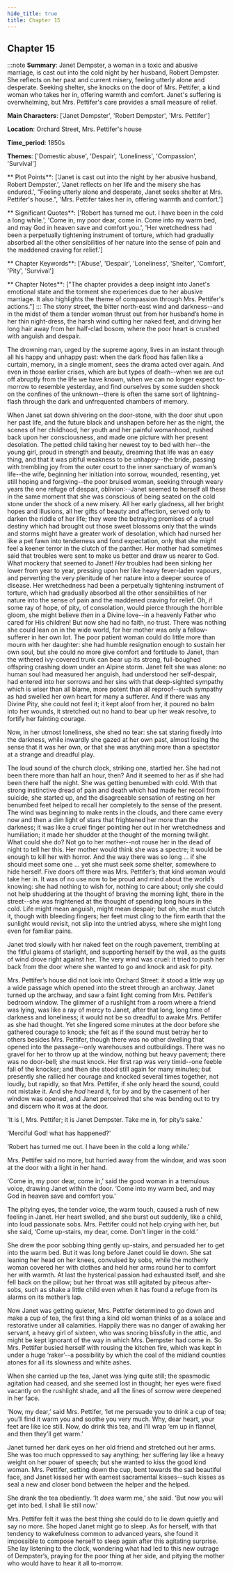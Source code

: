```yaml
---
hide_title: true
title: Chapter 15
---
```

## Chapter 15
:::note
**Summary**:
Janet Dempster, a woman in a toxic and abusive marriage, is cast out into the cold night by her husband, Robert Dempster. She reflects on her past and current misery, feeling utterly alone and desperate. Seeking shelter, she knocks on the door of Mrs. Pettifer, a kind woman who takes her in, offering warmth and comfort. Janet's suffering is overwhelming, but Mrs. Pettifer's care provides a small measure of relief.

**Main Characters**:
['Janet Dempster', 'Robert Dempster', 'Mrs. Pettifer']

**Location**:
Orchard Street, Mrs. Pettifer's house

**Time_period**:
1850s

**Themes**:
['Domestic abuse', 'Despair', 'Loneliness', 'Compassion', 'Survival']

** Plot Points**:
['Janet is cast out into the night by her abusive husband, Robert Dempster.', 'Janet reflects on her life and the misery she has endured.', "Feeling utterly alone and desperate, Janet seeks shelter at Mrs. Pettifer's house.", 'Mrs. Pettifer takes her in, offering warmth and comfort.']

** Significant Quotes**:
['Robert has turned me out. I have been in the cold a long while.', 'Come in, my poor dear, come in. Come into my warm bed, and may God in heaven save and comfort you.', 'Her wretchedness had been a perpetually tightening instrument of torture, which had gradually absorbed all the other sensibilities of her nature into the sense of pain and the maddened craving for relief.']

** Chapter Keywords**:
['Abuse', 'Despair', 'Loneliness', 'Shelter', 'Comfort', 'Pity', 'Survival']

** Chapter Notes**:
["The chapter provides a deep insight into Janet's emotional state and the torment she experiences due to her abusive marriage. It also highlights the theme of compassion through Mrs. Pettifer's actions."]
:::
The stony street, the bitter north-east wind and darkness--and in the midst of them a tender woman thrust out from her husband’s home in her thin night-dress, the harsh wind cutting her naked feet, and driving her long hair away from her half-clad bosom, where the poor heart is crushed with anguish and despair. 

The drowning man, urged by the supreme agony, lives in an instant through all his happy and unhappy past: when the dark flood has fallen like a curtain, memory, in a single moment, sees the drama acted over again. And even in those earlier crises, which are but types of death--when we are cut off abruptly from the life we have known, when we can no longer expect to-morrow to resemble yesterday, and find ourselves by some sudden shock on the confines of the unknown--there is often the same sort of lightning-flash through the dark and unfrequented chambers of memory. 

When Janet sat down shivering on the door-stone, with the door shut upon her past life, and the future black and unshapen before her as the night, the scenes of her childhood, her youth and her painful womanhood, rushed back upon her consciousness, and made one picture with her present desolation. The petted child taking her newest toy to bed with her--the young girl, proud in strength and beauty, dreaming that life was an easy thing, and that it was pitiful weakness to be unhappy--the bride, passing with trembling joy from the outer court to the inner sanctuary of woman’s life--the wife, beginning her initiation into sorrow, wounded, resenting, yet still hoping and forgiving--the poor bruised woman, seeking through weary years the one refuge of despair, oblivion:--Janet seemed to herself all these in the same moment that she was conscious of being seated on the cold stone under the shock of a new misery. All her early gladness, all her bright hopes and illusions, all her gifts of beauty and affection, served only to darken the riddle of her life; they were the betraying promises of a cruel destiny which had brought out those sweet blossoms only that the winds and storms might have a greater work of desolation, which had nursed her like a pet fawn into tenderness and fond expectation, only that she might feel a keener terror in the clutch of the panther. Her mother had sometimes said that troubles were sent to make us better and draw us nearer to God. What mockery that seemed to Janet! _Her_ troubles had been sinking her lower from year to year, pressing upon her like heavy fever-laden vapours, and perverting the very plenitude of her nature into a deeper source of disease. Her wretchedness had been a perpetually tightening instrument of torture, which had gradually absorbed all the other sensibilities of her nature into the sense of pain and the maddened craving for relief. Oh, if some ray of hope, of pity, of consolation, would pierce through the horrible gloom, she might believe _then_ in a Divine love--in a heavenly Father who cared for His children! But now she had no faith, no trust. There was nothing she could lean on in the wide world, for her mother was only a fellow-sufferer in her own lot. The poor patient woman could do little more than mourn with her daughter: she had humble resignation enough to sustain her own soul, but she could no more give comfort and fortitude to Janet, than the withered ivy-covered trunk can bear up its strong, full-boughed offspring crashing down under an Alpine storm. Janet felt she was alone: no human soul had measured her anguish, had understood her self-despair, had entered into her sorrows and her sins with that deep-sighted sympathy which is wiser than all blame, more potent than all reproof--such sympathy as had swelled her own heart for many a sufferer. And if there was any Divine Pity, she could not feel it; it kept aloof from her, it poured no balm into her wounds, it stretched out no hand to bear up her weak resolve, to fortify her fainting courage. 

Now, in her utmost loneliness, she shed no tear: she sat staring fixedly into the darkness, while inwardly she gazed at her own past, almost losing the sense that it was her own, or that she was anything more than a spectator at a strange and dreadful play. 

The loud sound of the church clock, striking one, startled her. She had not been there more than half an hour, then? And it seemed to her as if she had been there half the night. She was getting benumbed with cold. With that strong instinctive dread of pain and death which had made her recoil from suicide, she started up, and the disagreeable sensation of resting on her benumbed feet helped to recall her completely to the sense of the present. The wind was beginning to make rents in the clouds, and there came every now and then a dim light of stars that frightened her more than the darkness; it was like a cruel finger pointing her out in her wretchedness and humiliation; it made her shudder at the thought of the morning twilight. What could she do? Not go to her mother--not rouse her in the dead of night to tell her this. Her mother would think she was a spectre; it would be enough to kill her with horror. And the way there was so long ... if she should meet some one ... yet she must seek some shelter, somewhere to hide herself. Five doors off there was Mrs. Pettifer’s; that kind woman would take her in. It was of no use now to be proud and mind about the world’s knowing: she had nothing to wish for, nothing to care about; only she could not help shuddering at the thought of braving the morning light, there in the street--she was frightened at the thought of spending long hours in the cold. Life might mean anguish, might mean despair; but oh, she must clutch it, though with bleeding fingers; her feet must cling to the firm earth that the sunlight would revisit, not slip into the untried abyss, where she might long even for familiar pains. 

Janet trod slowly with her naked feet on the rough pavement, trembling at the fitful gleams of starlight, and supporting herself by the wall, as the gusts of wind drove right against her. The very wind was cruel: it tried to push her back from the door where she wanted to go and knock and ask for pity. 

Mrs. Pettifer’s house did not look into Orchard Street: it stood a little way up a wide passage which opened into the street through an archway. Janet turned up the archway, and saw a faint light coming from Mrs. Pettifer’s bedroom window. The glimmer of a rushlight from a room where a friend was lying, was like a ray of mercy to Janet, after that long, long time of darkness and loneliness; it would not be so dreadful to awake Mrs. Pettifer as she had thought. Yet she lingered some minutes at the door before she gathered courage to knock; she felt as if the sound must betray her to others besides Mrs. Pettifer, though there was no other dwelling that opened into the passage--only warehouses and outbuildings. There was no gravel for her to throw up at the window, nothing but heavy pavement; there was no door-bell; she must knock. Her first rap was very timid--one feeble fall of the knocker; and then she stood still again for many minutes; but presently she rallied her courage and knocked several times together, not loudly, but rapidly, so that Mrs. Pettifer, if she only heard the sound, could not mistake it. And she _had_ heard it, for by and by the casement of her window was opened, and Janet perceived that she was bending out to try and discern who it was at the door. 

‘It is I, Mrs. Pettifer; it is Janet Dempster. Take me in, for pity’s sake.’ 

‘Merciful God! what has happened?’ 

‘Robert has turned me out. I have been in the cold a long while.’ 

Mrs. Pettifer said no more, but hurried away from the window, and was soon at the door with a light in her hand. 

‘Come in, my poor dear, come in,’ said the good woman in a tremulous voice, drawing Janet within the door. ‘Come into my warm bed, and may God in heaven save and comfort you.’ 

The pitying eyes, the tender voice, the warm touch, caused a rush of new feeling in Janet. Her heart swelled, and she burst out suddenly, like a child, into loud passionate sobs. Mrs. Pettifer could not help crying with her, but she said, ‘Come up-stairs, my dear, come. Don’t linger in the cold.’ 

She drew the poor sobbing thing gently up-stairs, and persuaded her to get into the warm bed. But it was long before Janet could lie down. She sat leaning her head on her knees, convulsed by sobs, while the motherly woman covered her with clothes and held her arms round her to comfort her with warmth. At last the hysterical passion had exhausted itself, and she fell back on the pillow; but her throat was still agitated by piteous after-sobs, such as shake a little child even when it has found a refuge from its alarms on its mother’s lap. 

Now Janet was getting quieter, Mrs. Pettifer determined to go down and make a cup of tea, the first thing a kind old woman thinks of as a solace and restorative under all calamities. Happily there was no danger of awaking her servant, a heavy girl of sixteen, who was snoring blissfully in the attic, and might be kept ignorant of the way in which Mrs. Dempster had come in. So Mrs. Pettifer busied herself with rousing the kitchen fire, which was kept in under a huge ‘raker’--a possibility by which the coal of the midland counties atones for all its slowness and white ashes. 

When she carried up the tea, Janet was lying quite still; the spasmodic agitation had ceased, and she seemed lost in thought; her eyes were fixed vacantly on the rushlight shade, and all the lines of sorrow were deepened in her face. 

‘Now, my dear,’ said Mrs. Pettifer, ‘let me persuade you to drink a cup of tea; you’ll find it warm you and soothe you very much. Why, dear heart, your feet are like ice still. Now, do drink this tea, and I’ll wrap ’em up in flannel, and then they’ll get warm.’ 

Janet turned her dark eyes on her old friend and stretched out her arms. She was too much oppressed to say anything; her suffering lay like a heavy weight on her power of speech; but she wanted to kiss the good kind woman. Mrs. Pettifer, setting down the cup, bent towards the sad beautiful face, and Janet kissed her with earnest sacramental kisses--such kisses as seal a new and closer bond between the helper and the helped. 

She drank the tea obediently. ‘It _does_ warm me,’ she said. ‘But now you will get into bed. I shall lie still now.’ 

Mrs. Pettifer felt it was the best thing she could do to lie down quietly and say no more. She hoped Janet might go to sleep. As for herself, with that tendency to wakefulness common to advanced years, she found it impossible to compose herself to sleep again after this agitating surprise. She lay listening to the clock, wondering what had led to this new outrage of Dempster’s, praying for the poor thing at her side, and pitying the mother who would have to hear it all to-morrow. 

